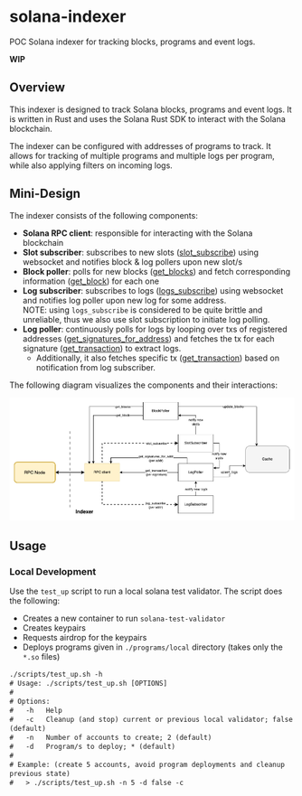 # solana-indexer

POC Solana indexer for tracking blocks, programs and event logs.

**WIP**

## Overview

This indexer is designed to track Solana blocks, programs and event logs. It is written in Rust and uses the Solana Rust SDK to interact with the Solana blockchain.

The indexer can be configured with addresses of programs to track. It allows for tracking of multiple programs and multiple logs per program, while also applying filters on incoming logs.

## Mini-Design

The indexer consists of the following components:

- **Solana RPC client**: responsible for interacting with the Solana blockchain
- **Slot subscriber**: subscribes to new slots ([slot_subscribe](https://solana.com/docs/rpc/websocket/slotsubscribe)) using websocket and notifies block & log pollers upon new slot/s
- **Block poller**: polls for new blocks ([get_blocks](https://solana.com/docs/rpc/#getconfirmedblocks)) and fetch corresponding information ([get_block](https://solana.com/docs/rpc/#getblock)) for each one
- **Log subscriber**: subscribes to logs ([logs_subscribe](https://solana.com/docs/rpc/websocket/logssubscribe)) using websocket and notifies log poller upon new log for some address. \
NOTE: using `logs_subscribe` is considered to be quite brittle and unreliable, thus we also use slot subscription to initiate log polling. 
- **Log poller**: continuously polls for logs by looping over txs of registered addresses ([get_signatures_for_address](https://solana.com/docs/rpc/http/getsignaturesforaddress)) and fetches the tx for each signature ([get_transaction](https://solana.com/docs/rpc/#gettransaction)) to extract logs.
  - Additionally, it also fetches specific tx ([get_transaction](https://solana.com/docs/rpc/#gettransaction)) based on notification from log subscriber.

The following diagram visualizes the components and their interactions:

![Indexer Design](./docs/design.png)

## Usage

### Local Development

Use the `test_up` script to run a local solana test validator.
The script does the following:
- Creates a new container to run `solana-test-validator`
- Creates keypairs
- Requests airdrop for the keypairs
- Deploys programs given in `./programs/local` directory (takes only the `*.so` files)

```shell
./scripts/test_up.sh -h     
# Usage: ./scripts/test_up.sh [OPTIONS]
#  
# Options:
#   -h   Help
#   -c   Cleanup (and stop) current or previous local validator; false (default)
#   -n   Number of accounts to create; 2 (default)
#   -d   Program/s to deploy; * (default)
# 
# Example: (create 5 accounts, avoid program deployments and cleanup previous state)
#   > ./scripts/test_up.sh -n 5 -d false -c
```

